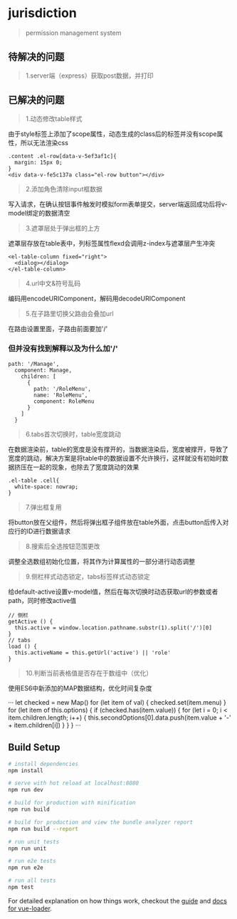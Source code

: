# jurisdiction

> permission management system

## 待解决的问题

>1.server端（express）获取post数据，并打印

## 已解决的问题

>1.动态修改table样式

由于style标签上添加了scope属性，动态生成的class后的标签并没有scope属性，所以无法渲染css

```
.content .el-row[data-v-5ef3af1c]{
  margin: 15px 0;
}
<div data-v-fe5c137a class="el-row button"></div>
```

>2.添加角色清除input框数据

写入请求，在确认按钮事件触发时模拟form表单提交，server端返回成功后将v-model绑定的数据清空

>3.遮罩层处于弹出框的上方

遮罩层存放在table表中，列标签属性flexd会调用z-index与遮罩层产生冲突

```
<el-table-column fixed="right">
  <dialog></dialog>
</el-table-column>
```

>4.url中文&符号乱码

编码用encodeURIComponent，解码用decodeURIComponent

>5.在子路里切换父路由会叠加url

在路由设置里面，子路由前面要加'/'

### 但并没有找到解释以及为什么加'/'

```
path: '/Manage',
  component: Manage,
    children: [
      {
        path: '/RoleMenu',
        name: 'RoleMenu',
        component: RoleMenu
      }
    ]
  }
```

>6.tabs首次切换时，table宽度跳动

在数据渲染前，table的宽度是没有撑开的，当数据渲染后，宽度被撑开，导致了宽度的跳动，解决方案是将table中的数据设置不允许换行，这样就没有初始时数据挤压在一起的现象，也除去了宽度跳动的效果

```
.el-table .cell{
  white-space: nowrap;
}
```

>7.弹出框复用

将button放在父组件，然后将弹出框子组件放在table外面，点击button后传入对应行的ID进行数据请求

>8.搜索后全选按钮范围更改

调整全选数组初始化位置，将其作为计算属性的一部分进行动态调整

>9.侧栏样式动态锁定，tabs标签样式动态锁定

给default-active设置v-model值，然后在每次切换时动态获取url的参数或者path，同时修改active值

```
// 侧栏
getActive () {
  this.active = window.location.pathname.substr(1).split('/')[0]
}
// tabs
load () {
  this.activeName = this.getUrl('active') || 'role'
}
```

>10.判断当前表格值是否存在于数组中（优化）

使用ES6中新添加的MAP数据结构，优化时间复杂度

···
let checked = new Map()
for (let item of val) {
  checked.set(item.menu)
}
for (let item of this.options) {
  if (checked.has(item.value)) {
    for (let i = 0; i < item.children.length; i++) {
      this.secondOptions[0].data.push(item.value + '-' + item.children[i])
    }
  }
}
···

## Build Setup

``` bash
# install dependencies
npm install

# serve with hot reload at localhost:8080
npm run dev

# build for production with minification
npm run build

# build for production and view the bundle analyzer report
npm run build --report

# run unit tests
npm run unit

# run e2e tests
npm run e2e

# run all tests
npm test
```

For detailed explanation on how things work, checkout the [guide](http://vuejs-templates.github.io/webpack/) and [docs for vue-loader](http://vuejs.github.io/vue-loader).
